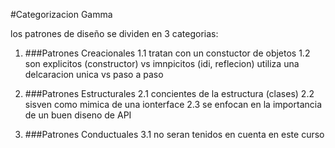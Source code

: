#Categorizacion Gamma

los patrones de diseño se dividen en 3 categorias:

1. ###Patrones Creacionales
   1.1 tratan con un constuctor de objetos
   1.2 son explicitos (constructor) vs imnpicitos (idi, reflecion)
   utiliza una delcaracion unica vs paso a paso

2. ###Patrones Estructurales
   2.1 concientes de la estructura (clases)
   2.2 sisven como mimica de una ionterface
   2.3 se enfocan en la importancia de un buen diseno de API

3. ###Patrones Conductuales
   3.1 no seran tenidos en cuenta en este curso
